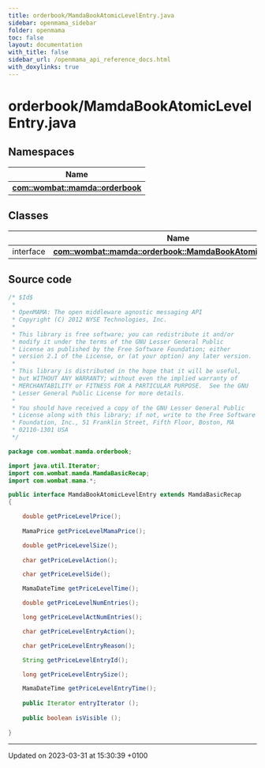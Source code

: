 ```yaml
---
title: orderbook/MamdaBookAtomicLevelEntry.java
sidebar: openmama_sidebar
folder: openmama
toc: false
layout: documentation
with_title: false
sidebar_url: /openmama_api_reference_docs.html
with_doxylinks: true
---
```


# orderbook/MamdaBookAtomicLevelEntry.java



## Namespaces

| Name           |
| -------------- |
| **[com::wombat::mamda::orderbook](namespacecom_1_1wombat_1_1mamda_1_1orderbook.html)**  |

## Classes

|                | Name           |
| -------------- | -------------- |
| interface | **[com::wombat::mamda::orderbook::MamdaBookAtomicLevelEntry](interfacecom_1_1wombat_1_1mamda_1_1orderbook_1_1MamdaBookAtomicLevelEntry.html)**  |




## Source code

```java
/* $Id$
 *
 * OpenMAMA: The open middleware agnostic messaging API
 * Copyright (C) 2012 NYSE Technologies, Inc.
 *
 * This library is free software; you can redistribute it and/or
 * modify it under the terms of the GNU Lesser General Public
 * License as published by the Free Software Foundation; either
 * version 2.1 of the License, or (at your option) any later version.
 *
 * This library is distributed in the hope that it will be useful,
 * but WITHOUT ANY WARRANTY; without even the implied warranty of
 * MERCHANTABILITY or FITNESS FOR A PARTICULAR PURPOSE.  See the GNU
 * Lesser General Public License for more details.
 *
 * You should have received a copy of the GNU Lesser General Public
 * License along with this library; if not, write to the Free Software
 * Foundation, Inc., 51 Franklin Street, Fifth Floor, Boston, MA
 * 02110-1301 USA
 */

package com.wombat.mamda.orderbook;

import java.util.Iterator;
import com.wombat.mamda.MamdaBasicRecap;
import com.wombat.mama.*;

public interface MamdaBookAtomicLevelEntry extends MamdaBasicRecap
{

    double getPriceLevelPrice();
    
    MamaPrice getPriceLevelMamaPrice();

    double getPriceLevelSize();
    
    char getPriceLevelAction();

    char getPriceLevelSide();

    MamaDateTime getPriceLevelTime();

    double getPriceLevelNumEntries();

    long getPriceLevelActNumEntries();

    char getPriceLevelEntryAction();

    char getPriceLevelEntryReason(); 

    String getPriceLevelEntryId();

    long getPriceLevelEntrySize();

    MamaDateTime getPriceLevelEntryTime();
    
    public Iterator entryIterator ();
    
    public boolean isVisible ();
 
}
```


-------------------------------

Updated on 2023-03-31 at 15:30:39 +0100
